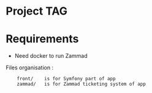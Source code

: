 Project TAG
===


Requirements
===
- Need docker to run Zammad


Files organisation :
```
	front/    is for Symfony part of app
	zammad/	  is for Zammad ticketing system of app
```



